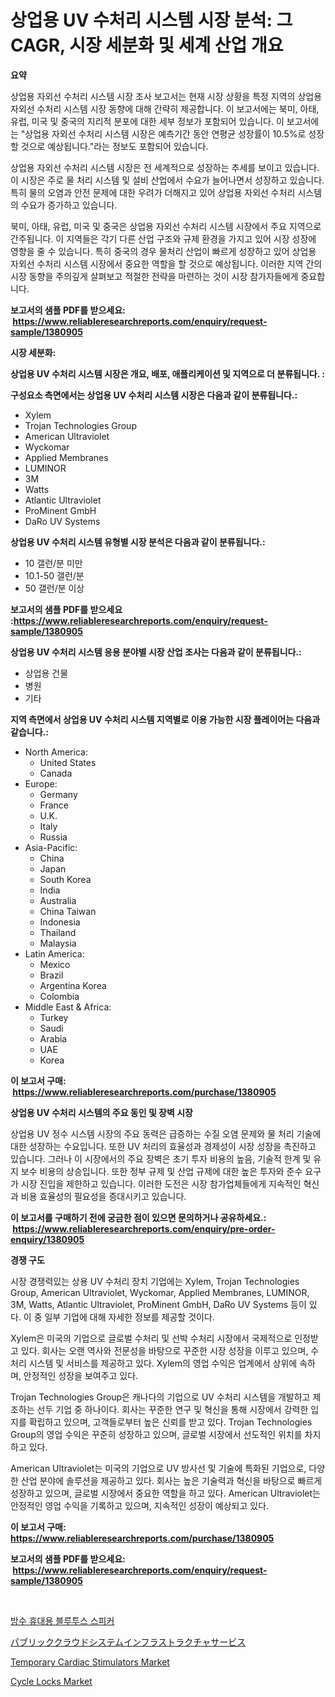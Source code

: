 <p><h1>상업용 UV 수처리 시스템 시장 분석: 그 CAGR, 시장 세분화 및 세계 산업 개요</h1></p><p><strong>요약</strong></p>
<p><p>상업용 자외선 수처리 시스템 시장 조사 보고서는 현재 시장 상황을 특정 지역의 상업용 자외선 수처리 시스템 시장 동향에 대해 간략히 제공합니다. 이 보고서에는 북미, 아태, 유럽, 미국 및 중국의 지리적 분포에 대한 세부 정보가 포함되어 있습니다. 이 보고서에는 "상업용 자외선 수처리 시스템 시장은 예측기간 동안 연평균 성장률이 10.5%로 성장할 것으로 예상됩니다."라는 정보도 포함되어 있습니다.</p><p>상업용 자외선 수처리 시스템 시장은 전 세계적으로 성장하는 추세를 보이고 있습니다. 이 시장은 주로 물 처리 시스템 및 설비 산업에서 수요가 늘어나면서 성장하고 있습니다. 특히 물의 오염과 안전 문제에 대한 우려가 더해지고 있어 상업용 자외선 수처리 시스템의 수요가 증가하고 있습니다.</p><p>북미, 아태, 유럽, 미국 및 중국은 상업용 자외선 수처리 시스템 시장에서 주요 지역으로 간주됩니다. 이 지역들은 각기 다른 산업 구조와 규제 환경을 가지고 있어 시장 성장에 영향을 줄 수 있습니다. 특히 중국의 경우 물처리 산업이 빠르게 성장하고 있어 상업용 자외선 수처리 시스템 시장에서 중요한 역할을 할 것으로 예상됩니다. 이러한 지역 간의 시장 동향을 주의깊게 살펴보고 적절한 전략을 마련하는 것이 시장 참가자들에게 중요합니다.</p></p>
<p><strong>보고서의 샘플 PDF를 받으세요: &nbsp;<a href="https://www.reliableresearchreports.com/enquiry/request-sample/1380905">https://www.reliableresearchreports.com/enquiry/request-sample/1380905</a></strong></p>
<p><strong>시장 세분화:</strong></p>
<p><strong> 상업용 UV 수처리 시스템 시장은 개요, 배포, 애플리케이션 및 지역으로 더 분류됩니다. :</strong></p>
<p><strong>구성요소 측면에서는 상업용 UV 수처리 시스템 시장은 다음과 같이 분류됩니다.:</strong></p>
<p><ul><li>Xylem</li><li>Trojan Technologies Group</li><li>American Ultraviolet</li><li>Wyckomar</li><li>Applied Membranes</li><li>LUMINOR</li><li>3M</li><li>Watts</li><li>Atlantic Ultraviolet</li><li>ProMinent GmbH</li><li>DaRo UV Systems</li></ul></p>
<p><strong> 상업용 UV 수처리 시스템 유형별 시장 분석은 다음과 같이 분류됩니다.:</strong></p>
<p><ul><li>10 갤런/분 미만</li><li>10.1-50 갤런/분</li><li>50 갤런/분 이상</li></ul></p>
<p><strong>보고서의 샘플 PDF를 받으세요 :<a href="https://www.reliableresearchreports.com/enquiry/request-sample/1380905">https://www.reliableresearchreports.com/enquiry/request-sample/1380905</a></strong></p>
<p><strong> 상업용 UV 수처리 시스템 응용 분야별 시장 산업 조사는 다음과 같이 분류됩니다.:</strong></p>
<p><ul><li>상업용 건물</li><li>병원</li><li>기타</li></ul></p>
<p><strong>지역 측면에서 상업용 UV 수처리 시스템 지역별로 이용 가능한 시장 플레이어는 다음과 같습니다.:</strong></p>
<p><ul>
    <li>
        North America:
        <ul>
            <li>United States</li>
            <li>Canada</li>
        </ul>
    </li>
    <li>
        Europe:
        <ul>
            <li>Germany</li>
            <li>France</li>
            <li>U.K.</li>
            <li>Italy</li>
            <li>Russia</li>
        </ul>
    </li>
    <li>
        Asia-Pacific:
        <ul>
            <li>China</li>
            <li>Japan</li>
            <li>South Korea</li>
            <li>India</li>
            <li>Australia</li>
            <li>China Taiwan</li>
            <li>Indonesia</li>
            <li>Thailand</li>
            <li>Malaysia</li>
        </ul>
    </li>
    <li>
        Latin America:
        <ul>
            <li>Mexico</li>
            <li>Brazil</li>
            <li>Argentina Korea</li>
            <li>Colombia</li>
        </ul>
    </li>
    <li>
        Middle East & Africa:
        <ul>
            <li>Turkey</li>
            <li>Saudi</li>
            <li>Arabia</li>
            <li>UAE</li>
            <li>Korea</li>
        </ul>
    </li>
    </ul></p>
<p><strong>이 보고서 구매: &nbsp;<a href="https://www.reliableresearchreports.com/purchase/1380905">https://www.reliableresearchreports.com/purchase/1380905</a></strong></p>
<p><strong>상업용 UV 수처리 시스템의 주요 동인 및 장벽 시장</strong></p>
<p><p>상업용 UV 정수 시스템 시장의 주요 동력은 급증하는 수질 오염 문제와 물 처리 기술에 대한 성장하는 수요입니다. 또한 UV 처리의 효율성과 경제성이 시장 성장을 촉진하고 있습니다. 그러나 이 시장에서의 주요 장벽은 초기 투자 비용의 높음, 기술적 한계 및 유지 보수 비용의 상승입니다. 또한 정부 규제 및 산업 규제에 대한 높은 투자와 준수 요구가 시장 진입을 제한하고 있습니다. 이러한 도전은 시장 참가업체들에게 지속적인 혁신과 비용 효율성의 필요성을 증대시키고 있습니다.</p></p>
<p><strong>이 보고서를 구매하기 전에 궁금한 점이 있으면 문의하거나 공유하세요.: &nbsp;<a href="https://www.reliableresearchreports.com/enquiry/pre-order-enquiry/1380905">https://www.reliableresearchreports.com/enquiry/pre-order-enquiry/1380905</a></strong></p>
<p><strong>경쟁 구도</strong></p>
<p><p>시장 경쟁력있는 상용 UV 수처리 장치 기업에는 Xylem, Trojan Technologies Group, American Ultraviolet, Wyckomar, Applied Membranes, LUMINOR, 3M, Watts, Atlantic Ultraviolet, ProMinent GmbH, DaRo UV Systems 등이 있다. 이 중 일부 기업에 대해 자세한 정보를 제공할 것이다.</p><p>Xylem은 미국의 기업으로 글로벌 수처리 및 선박 수처리 시장에서 국제적으로 인정받고 있다. 회사는 오랜 역사와 전문성을 바탕으로 꾸준한 시장 성장을 이루고 있으며, 수처리 시스템 및 서비스를 제공하고 있다. Xylem의 영업 수익은 업계에서 상위에 속하며, 안정적인 성장을 보여주고 있다.</p><p>Trojan Technologies Group은 캐나다의 기업으로 UV 수처리 시스템을 개발하고 제조하는 선두 기업 중 하나이다. 회사는 꾸준한 연구 및 혁신을 통해 시장에서 강력한 입지를 확립하고 있으며, 고객들로부터 높은 신뢰를 받고 있다. Trojan Technologies Group의 영업 수익은 꾸준히 성장하고 있으며, 글로벌 시장에서 선도적인 위치를 차지하고 있다.</p><p>American Ultraviolet는 미국의 기업으로 UV 방사선 및 기술에 특화된 기업으로, 다양한 산업 분야에 솔루션을 제공하고 있다. 회사는 높은 기술력과 혁신을 바탕으로 빠르게 성장하고 있으며, 글로벌 시장에서 중요한 역할을 하고 있다. American Ultraviolet는 안정적인 영업 수익을 기록하고 있으며, 지속적인 성장이 예상되고 있다.</p></p>
<p><strong>이 보고서 구매: &nbsp; <a href="https://www.reliableresearchreports.com/purchase/1380905">https://www.reliableresearchreports.com/purchase/1380905</a></strong></p>
<p><strong>보고서의 샘플 PDF를 받으세요: &nbsp;<a href="https://www.reliableresearchreports.com/enquiry/request-sample/1380905">https://www.reliableresearchreports.com/enquiry/request-sample/1380905</a></strong><strong></strong></p>
<p>&nbsp;</p>
<p><p><a href="https://medium.com/@flower89678/%EB%B0%A9%EC%88%98-%ED%9C%B4%EB%8C%80%EC%9A%A9-%EB%B8%94%EB%A3%A8%ED%88%AC%EC%8A%A4-%EC%8A%A4%ED%94%BC%EC%BB%A4-%EC%8B%9C%EC%9E%A5-%EA%B7%9C%EB%AA%A8-%EB%B0%8F-%EC%8B%9C%EC%9E%A5-%EB%8F%99%ED%96%A5-%EC%99%84%EC%A0%84%ED%95%9C-%EC%82%B0%EC%97%85-%EA%B0%9C%EC%9A%94-2024%EB%85%84%EB%B6%80%ED%84%B0-2031%EB%85%84%EA%B9%8C%EC%A7%80-4e073e3f3406">방수 휴대용 블루투스 스피커</a></p><p><a href="https://github.com/zoetazuur/Market-Research-Report-List-1/blob/main/196386813009.md">パブリッククラウドシステムインフラストラクチャサービス</a></p><p><a href="https://www.linkedin.com/pulse/temporary-cardiac-stimulators-market-offer-valuable-insights-79caf?trackingId=dLBbMRV2FDZ%2FlQwZnen5Nw%3D%3D">Temporary Cardiac Stimulators Market</a></p><p><a href="https://www.linkedin.com/pulse/cycle-locks-market-size-evaluating-its-trends-growth-projections-tpcqe?trackingId=M6h6qnmBrAdd6yDQ9a1cnA%3D%3D">Cycle Locks Market</a></p></p>